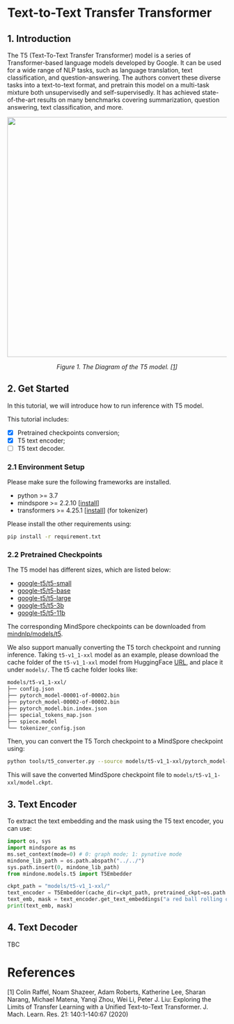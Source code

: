 # Text-to-Text Transfer Transformer

## 1. Introduction

The T5 (Text-To-Text Transfer Transformer) model is a series of Transformer-based language models developed by Google. It can be used for a wide range of NLP tasks, such as language translation, text classification, and question-answering. The authors convert these diverse tasks into a text-to-text format, and pretrain this model on a multi-task mixture both unsupervisedly and self-supervisedly. It has achieved state-of-the-art results on many benchmarks covering summarization, question answering, text classification, and more.


<p align="center">
  <img src="https://raw.githubusercontent.com/wtomin/mindone-assets/main/t5/T5-diagram.PNG" width=550 />
</p>
<p align="center">
  <em> Figure 1. The Diagram of the T5 model. [<a href="#references">1</a>] </em>
</p>


## 2. Get Started
In this tutorial, we will introduce how to run inference with T5 model.

This tutorial includes:
- [x] Pretrained checkpoints conversion;
- [x] T5 text encoder;
- [ ] T5 text decoder.

### 2.1 Environment Setup


Please make sure the following frameworks are installed.

- python >= 3.7
- mindspore >= 2.2.10  [[install](https://www.mindspore.cn/install)]
- transformers >= 4.25.1 [[install](https://github.com/huggingface/transformers)] (for tokenizer)

Please install the other requirements using:
```bash
pip install -r requirement.txt
```
### 2.2 Pretrained Checkpoints

The T5 model has different sizes, which are listed below:

- [google-t5/t5-small](https://huggingface.co/google-t5/t5-small)
- [google-t5/t5-base](https://huggingface.co/google-t5/t5-base)
- [google-t5/t5-large](https://huggingface.co/google-t5/t5-large)
- [google-t5/t5-3b](https://huggingface.co/google-t5/t5-3b)
- [google-t5/t5-11b](https://huggingface.co/google-t5/t5-11b)

The corresponding MindSpore checkpoints can be downloaded from [mindnlp/models/t5](https://download-mindspore.osinfra.cn/toolkits/mindnlp/models/t5/).


We also support manually converting the T5 torch checkpoint and running inference. Taking `t5-v1_1-xxl` model as an example, please download the cache folder of the `t5-v1_1-xxl` model from HuggingFace [URL](https://huggingface.co/DeepFloyd/t5-v1_1-xxl/tree/main), and place it under `models/`. The t5 cache folder looks like:

```bash
models/t5-v1_1-xxl/
├── config.json
├── pytorch_model-00001-of-00002.bin
├── pytorch_model-00002-of-00002.bin
├── pytorch_model.bin.index.json
├── special_tokens_map.json
├── spiece.model
└── tokenizer_config.json
```

Then, you can convert the T5 Torch checkpoint to a MindSpore checkpoint using:

```bash
python tools/t5_converter.py --source models/t5-v1_1-xxl/pytorch_model-00001-of-00002.bin  models/t5-v1_1-xxl/pytorch_model-00002-of-00002.bin --target models/t5-v1_1-xxl/model.ckpt
```
This will save the converted MindSpore checkpoint file to `models/t5-v1_1-xxl/model.ckpt`.

## 3. Text Encoder

To extract the text embedding and the mask using the T5 text encoder, you can use:

```python
import os, sys
import mindspore as ms
ms.set_context(mode=0) # 0: graph mode; 1: pynative mode
mindone_lib_path = os.path.abspath("../../")
sys.path.insert(0, mindone_lib_path)
from mindone.models.t5 import T5Embedder

ckpt_path = "models/t5-v1_1-xxl/"
text_encoder = T5Embedder(cache_dir=ckpt_path, pretrained_ckpt=os.path.join(ckpt_path, "model.ckpt"))
text_emb, mask = text_encoder.get_text_embeddings("a red ball rolling on the ground.")
print(text_emb, mask)
```

## 4. Text Decoder

TBC


# References

[1] Colin Raffel, Noam Shazeer, Adam Roberts, Katherine Lee, Sharan Narang, Michael Matena, Yanqi Zhou, Wei Li, Peter J. Liu: Exploring the Limits of Transfer Learning with a Unified Text-to-Text Transformer. J. Mach. Learn. Res. 21: 140:1-140:67 (2020)
